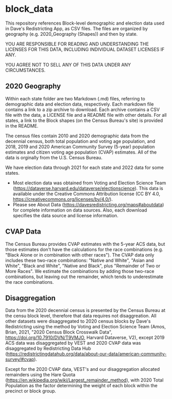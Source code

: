 # block_data
This repository references Block-level demographic and election data used in Dave's Redistricting App, as CSV files.
The files are organized by geography (e.g. 2020_Geography (Shapes)) and then by state.

YOU ARE RESPONSIBLE FOR READING AND UNDERSTANDING THE LICENSES FOR THIS DATA, INCLUDING INDIVIDUAL DATASET LICENSES IF ANY.

YOU AGREE NOT TO SELL ANY OF THIS DATA UNDER ANY CIRCUMSTANCES.

## 2020 Geography
Within each state folder are two Markdown (.md) files, referring to demographic data and election data, respectively. Each markdown file contains a link to a zip archive to download. Each archive contains a CSV file with the data, a LICENSE file and a README file with other details. For all states, a link to the Block shapes (on the Census Bureau's site) is provided in the README.

The census files contain 2010 and 2020 demographic data from the decennial census, both total population and voting age population, and 2018, 2019 and 2020 American Community Survey (5-year) population estimates and citizen voting age population (CVAP) estimates. All of the data is orginally from the U.S. Census Bureau.

We have election data through 2021 for each state and 2022 data for some states.
* Most election data was obtained from Voting and Election Science Team (https://dataverse.harvard.edu/dataverse/electionscience). This data is available under the Creative Commons Attribution license (CC BY 4.0, https://creativecommons.org/licenses/by/4.0/).
* Please see About Data (https://davesredistricting.org/maps#aboutdata) for complete information on data sources. Also, each download specifies the data source and license information.

## CVAP Data
The Census Bureau provides CVAP estimates with the 5-year ACS data, but those estimates don't have the calculations for the race combinations (e.g. "Black Alone or in combination with other races"). The CVAP data only includes these two-race combinations: "Native and White", "Asian and White", "Black and White", "Native and Black", plus "Remainder of Two or More Races". We estimate the combinations by adding those two-race combinations, but leaving out the remainder, which tends to underestimate the race combinations.

## Disaggregation
Data from the 2020 decennial census is presented by the Census Bureau at the censu block level, therefore that data requires not disaggreation.
All other datasets were disaggregated to 2020 census blocks by Dave's Redistricting using the method by Voting and Election Science Team (Amos, Brian, 2021, "2020 Census Block Crosswalk Data", https://doi.org/10.7910/DVN/T9VMJO, Harvard Dataverse, V2), except 2019 ACS data was disaggregated by VEST and 2020 CVAP data was disaggregated by Redistricting Data Hub (https://redistrictingdatahub.org/data/about-our-data/american-community-survey/#cvap).

Except for the 2020 CVAP data, VEST's and our disaggregation allocated remainders using the Hare Quota (https://en.wikipedia.org/wiki/Largest_remainder_method), with 2020 Total Population as the factor determining the weight of each block within the precinct or block group.

